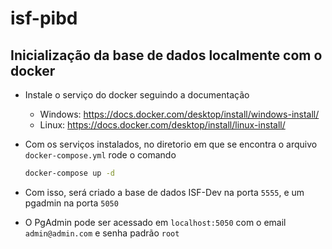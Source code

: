 # isf-pibd

## Inicialização da base de dados localmente com o docker

- Instale o serviço do docker seguindo a documentação

  - Windows: https://docs.docker.com/desktop/install/windows-install/
  - Linux: https://docs.docker.com/desktop/install/linux-install/

- Com os serviços instalados, no diretorio em que se encontra o arquivo `docker-compose.yml` rode o comando

  ```bash
  docker-compose up -d
  ```

- Com isso, será criado a base de dados ISF-Dev na porta `5555`, e um pgadmin na porta `5050`
- O PgAdmin pode ser acessado em `localhost:5050` com o email `admin@admin.com` e senha padrão `root`
